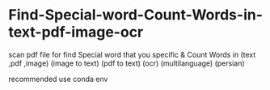 # Find-Special-word-Count-Words-in-text-pdf-image-ocr
scan pdf file for find Special word that you specific & Count Words in (text ,pdf ,image) (image to text) (pdf to text) (ocr) (multilanguage) (persian)

recommended use conda env
